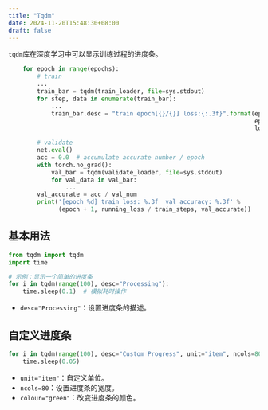 ```yaml
---
title: "Tqdm"
date: 2024-11-20T15:48:30+08:00
draft: false
---
```


`tqdm`库在深度学习中可以显示训练过程的进度条。

```python
    for epoch in range(epochs):
        # train
        ...
        train_bar = tqdm(train_loader, file=sys.stdout)
        for step, data in enumerate(train_bar):
            ...
            train_bar.desc = "train epoch[{}/{}] loss:{:.3f}".format(epoch + 1,
                                                                     epochs,
                                                                     loss)

        # validate
        net.eval()
        acc = 0.0  # accumulate accurate number / epoch
        with torch.no_grad():
            val_bar = tqdm(validate_loader, file=sys.stdout)
            for val_data in val_bar:
                ...
        val_accurate = acc / val_num
        print('[epoch %d] train_loss: %.3f  val_accuracy: %.3f' %
              (epoch + 1, running_loss / train_steps, val_accurate))
```
## 基本用法
```python
from tqdm import tqdm
import time

# 示例：显示一个简单的进度条
for i in tqdm(range(100), desc="Processing"):
    time.sleep(0.1)  # 模拟耗时操作
```
- `desc="Processing"`：设置进度条的描述。

## 自定义进度条
```python
for i in tqdm(range(100), desc="Custom Progress", unit="item", ncols=80, colour="green"):
    time.sleep(0.05)
```
- `unit="item"`：自定义单位。
- `ncols=80`：设置进度条的宽度。
- `colour="green"`：改变进度条的颜色。

